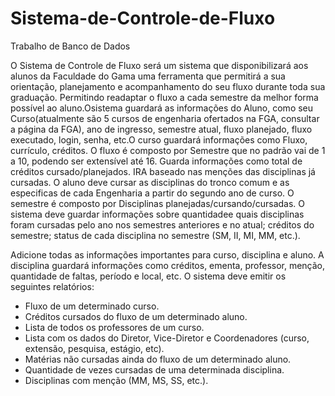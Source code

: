 # Sistema-de-Controle-de-Fluxo
Trabalho de Banco de Dados


O Sistema de Controle de Fluxo será um sistema que disponibilizará  aos  alunos  da Faculdade  do  Gama uma  ferramenta  que  permitirá  a  sua orientação,  planejamento  e  acompanhamento  do  seu  fluxo  durante  toda  sua  graduação. Permitindo  readaptar  o  fluxo  a  cada  semestre  da  melhor  forma  possível  ao  aluno.Osistema guardará as informações do Aluno, como seu Curso(atualmente são 5 cursos de engenharia  ofertados  na  FGA,  consultar  a  página  da  FGA),  ano  de  ingresso, semestre atual, fluxo planejado, fluxo executado, login, senha, etc.O curso guardará informações como Fluxo, currículo, créditos. O fluxo é composto por Semestre que no padrão vai de 1 a 10, podendo ser extensível até 16. Guarda informações como total de créditos cursado/planejados. IRA baseado nas menções das disciplinas já cursadas. O aluno deve cursar as disciplinas do tronco comum e as especificas de cada Engenharia a partir do segundo ano de curso. O semestre é composto por Disciplinas planejadas/cursando/cursadas. O sistema deve guardar informações sobre quantidadee quais disciplinas foram cursadas pelo ano nos semestres anteriores e no atual; créditos do semestre; status de cada disciplina no semestre (SM, II, MI, MM, etc.).

Adicione todas as informações importantes para curso, disciplina e aluno. A disciplina guardará informações como créditos, ementa, professor, menção, quantidade de faltas, período e local, etc. O sistema deve emitir os seguintes relatórios:

- Fluxo de um determinado curso.
- Créditos cursados do fluxo de um determinado aluno.
- Lista de todos os professores de um curso.
- Lista com os dados do Diretor, Vice-Diretor e Coordenadores (curso, extensão, pesquisa, estágio, etc).
- Matérias não cursadas ainda do fluxo de um determinado aluno.
- Quantidade de vezes cursadas de uma determinada disciplina.
- Disciplinas com menção (MM, MS, SS, etc.).
